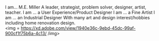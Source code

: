 I am…
M.E. Miller
A leader, strategist, problem solver, designer, artist, teacher.
I am … a User Experience/Product Designer
I am … a Fine Artist
I am … an Industrial Designer
With many art and design interest/hobbies including home renovation design.            
<img = https://xd.adobe.com/view/1940e36c-9ebd-45dc-99af-900cf1f75b6a-4c13/
/img>
